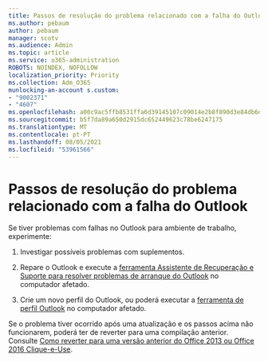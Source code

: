 ```yaml
---
title: Passos de resolução do problema relacionado com a falha do Outlook
ms.author: pebaum
author: pebaum
manager: scotv
ms.audience: Admin
ms.topic: article
ms.service: o365-administration
ROBOTS: NOINDEX, NOFOLLOW
localization_priority: Priority
ms.collection: Adm_O365
munlocking-an-account s.custom:
- "9002371"
- "4607"
ms.openlocfilehash: a00c9ac5ffb8531ffa6d39145107c09014e2b8f890d3e84db6d60fe74f7d5464
ms.sourcegitcommit: b5f7da89a650d2915dc652449623c78be6247175
ms.translationtype: MT
ms.contentlocale: pt-PT
ms.lasthandoff: 08/05/2021
ms.locfileid: "53961566"
---
```

# <a name="outlook-crash-troubleshooting-steps"></a>Passos de resolução do problema relacionado com a falha do Outlook

Se tiver problemas com falhas no Outlook para ambiente de trabalho, experimente:

1. Investigar possíveis problemas com suplementos.

2. Repare o Outlook e execute a [ferramenta Assistente de Recuperação e Suporte para resolver problemas de arranque do Outlook](https://aka.ms/SaRA-OutlookWontStart) no computador afetado.

3. Crie um novo perfil do Outlook, ou poderá executar a [ferramenta de perfil Outlook](https://aka.ms/SaRA-OutlookSetupProfile) no computador afetado.

Se o problema tiver ocorrido após uma atualização e os passos acima não funcionarem, poderá ter de reverter para uma compilação anterior. Consulte [Como reverter para uma versão anterior do Office 2013 ou Office 2016 Clique-e-Use](https://support.microsoft.com/help/2770432).
